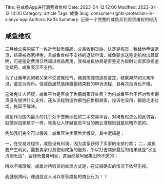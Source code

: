Title: 在咸鱼App进行消费者维权
Date: 2023-04-12 12:00
Modified: 2023-04-12 14:00
Category: article
Tags: 咸鱼
Slug: consumer-rights-protection-in-xianyu-app
Authors: Kaffa
Summary: 记录一个完整的咸鱼买到假货维权的经历


## 咸鱼维权

三月给父亲购买了一枚近代钱币藏品，父亲收到货后，认定是假货，我替他申请退货，结果被商家拒绝，且咸鱼维权不支持的退货申请，咸鱼要求送鉴定机构出具证明，可是鉴定费用已然超过商品费用，我和咸鱼协商是否鉴定为假时让卖家承担鉴定费用，咸鱼表示不支持。

为了让我年迈的老父亲不受这冤枉气，我自掏腰包送检鉴定，结果果然如父亲所说，鉴定为假币。但咸鱼居然选择直接结束我的申诉流程，且再次投诉也不理。

这难免让人怀疑，咸鱼平台是否收了售假商家好处费？为何咸鱼平台不但对售卖假货没有提供什么支持，还从流程到运作都包庇售假商家，投诉也没用，都是走走过场，拖延不解决。

咸鱼作为国内最大的几乎处于垄断地位的二手交易平台，对待售假怎么如此包容，就像对自家孩子一样，难免让人怀疑是否平台的商业潜规则就是灰暗作恶的。

例如我们完全可以假设：咸鱼容许卖家售卖假货，其中逻辑是：

一，在交易过程中，咸鱼没有利润，因为卖家获得了买家的全部付款；
二，咸鱼要产生利润，需要卖家付费使用咸鱼的服务，所以打击商家最后的结果就是“水至清则无鱼”，会降低自身利润，这当然是阿里集团所不愿的；

所以不难理解，咸鱼对待假货的处理方式是，在证据确实的情况下依然无视。

我就很纳闷，难道就没人可以管管咸鱼的商业行为！？
